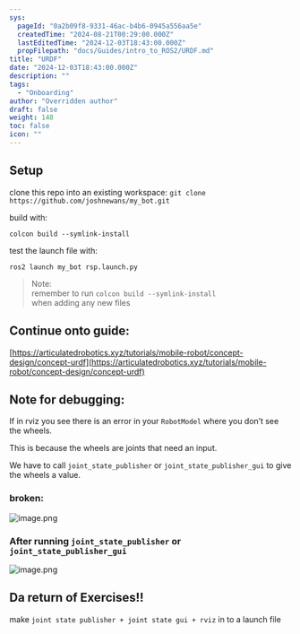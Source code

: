 ```yaml
---
sys:
  pageId: "0a2b09f8-9331-46ac-b4b6-0945a556aa5e"
  createdTime: "2024-08-21T00:29:00.000Z"
  lastEditedTime: "2024-12-03T18:43:00.000Z"
  propFilepath: "docs/Guides/intro_to_ROS2/URDF.md"
title: "URDF"
date: "2024-12-03T18:43:00.000Z"
description: ""
tags:
  - "Onboarding"
author: "Overridden author"
draft: false
weight: 148
toc: false
icon: ""
---
```


## Setup

clone this repo into an existing workspace:
`git clone https://github.com/joshnewans/my_bot.git`

build with:

`colcon build --symlink-install`

test the launch file with:

`ros2 launch my_bot rsp.launch.py`

> Note:  
> remember to run `colcon build --symlink-install`  
> when adding any new files

## Continue onto guide:

[https://articulatedrobotics.xyz/tutorials/mobile-robot/concept-design/concept-urdf](https://articulatedrobotics.xyz/tutorials/mobile-robot/concept-design/concept-urdf)

## Note for debugging:

If in rviz you see there is an error in your `RobotModel` where you don’t see the wheels.

This is because the wheels are joints that need an input. 

We have to call `joint_state_publisher` or `joint_state_publisher_gui` to give the wheels a value.

### broken:

![image.png](https://prod-files-secure.s3.us-west-2.amazonaws.com/d518164a-d88e-44d1-a4ee-3adb3bd8bce0/96a1d089-1f17-4dbf-8563-f2aef56a4d37/image.png?X-Amz-Algorithm=AWS4-HMAC-SHA256&X-Amz-Content-Sha256=UNSIGNED-PAYLOAD&X-Amz-Credential=ASIAZI2LB4667GKEIYAV%2F20250515%2Fus-west-2%2Fs3%2Faws4_request&X-Amz-Date=20250515T161106Z&X-Amz-Expires=3600&X-Amz-Security-Token=IQoJb3JpZ2luX2VjEHgaCXVzLXdlc3QtMiJHMEUCIGG77KhJev7YHem0Ova2RZ5guOr6h5k8WAnxfzv95liqAiEAqb7Eb4nYx5TFTNWJV%2Fj%2FEXnVXh6z2Dm9ztBsFFfNdJ8q%2FwMIMRAAGgw2Mzc0MjMxODM4MDUiDMmuY0mcfbHkkIIWYircA6RPFYjwGSt9EPB64oXZTwJUdWkdfs8GqlURv8Ulqu9nRLMjamVtXpbF%2FV%2B%2FxOlwYgNdXPMxCv8CqyrmfvBSNsYqXIhaLEUNgSb07oFN3GOr6WmpNnGvGEoAjJ5jmwCZwgl%2BLXkQiL%2BQH2dv0eJYpxkvLoWov958JpYGGS55C1S69FCmRiPoMiw4D8f37Udoh4Wg4Pjc%2FAawqznVXX0T07MU5OTBzt0T64epCNfXKRfF54nVphUtECQEJL7X4nVSxCq4SjmHCccAk%2Bg%2BbjyPflhybHTXFEMq60njv%2FPgsLLvPWVtQEK811rRq4YcjybHpWenk4RTbUvQVqoPm77zND6Wy5ve%2BvIykNtE%2Bc%2BxepeQQAU9sGpOHllsnCrzCD8BEKjeZT4SXFgfFRKYV7Qa2NSDSVwPKLFJNu3h39IvalATfhbX%2B%2FzXUNVpliMzfqCgp2%2BgTVsdZC7pYoRl46W2sRm6AYACHSXgSnI%2BT0h4MZdXqjOQe%2FMrXZ1zyZpqINNUKKGGyBng2XRR0sZBjK1VZljp7kkp8TaxTGXMIqJ6m%2B%2FN%2F7GkpegsTLZbQ%2FeD3M9LdmZCZHkqNQevPvtcydD1L%2BdeCpISz4aFFxVxYE0ndyAClcRoW9I1tMU73r%2BFMIiRmMEGOqUBtqY3DFWMX6OVTVUHYzRhabCjHzHcMKPpxjjl7m5HuGSUnlsSkM6bpihJ8rWgyGloILCgCRkeu7hUHEA3i2%2F4nzxeYG1yPj61bBpMAbKlHr%2BbGnT%2B5KkH%2BINSnYTtX9UtyezF5A5Ly931O83Jithi%2Bq4KKQn7TIZqeiU0U9QrBVyuUA%2BeddzwBGTQKAClRQbb37%2BNU5cBl52tETVO9Fobgq4Ci1vQ&X-Amz-Signature=f2ab69b82a490f6c3e13b65cdaecaadb13bf4541fd6fdf80b1c50b6e7226d666&X-Amz-SignedHeaders=host&x-id=GetObject)

### After running `joint_state_publisher` or `joint_state_publisher_gui`

![image.png](https://prod-files-secure.s3.us-west-2.amazonaws.com/d518164a-d88e-44d1-a4ee-3adb3bd8bce0/130c99c7-1b0b-4031-9953-844fc3950ff4/image.png?X-Amz-Algorithm=AWS4-HMAC-SHA256&X-Amz-Content-Sha256=UNSIGNED-PAYLOAD&X-Amz-Credential=ASIAZI2LB4667GKEIYAV%2F20250515%2Fus-west-2%2Fs3%2Faws4_request&X-Amz-Date=20250515T161106Z&X-Amz-Expires=3600&X-Amz-Security-Token=IQoJb3JpZ2luX2VjEHgaCXVzLXdlc3QtMiJHMEUCIGG77KhJev7YHem0Ova2RZ5guOr6h5k8WAnxfzv95liqAiEAqb7Eb4nYx5TFTNWJV%2Fj%2FEXnVXh6z2Dm9ztBsFFfNdJ8q%2FwMIMRAAGgw2Mzc0MjMxODM4MDUiDMmuY0mcfbHkkIIWYircA6RPFYjwGSt9EPB64oXZTwJUdWkdfs8GqlURv8Ulqu9nRLMjamVtXpbF%2FV%2B%2FxOlwYgNdXPMxCv8CqyrmfvBSNsYqXIhaLEUNgSb07oFN3GOr6WmpNnGvGEoAjJ5jmwCZwgl%2BLXkQiL%2BQH2dv0eJYpxkvLoWov958JpYGGS55C1S69FCmRiPoMiw4D8f37Udoh4Wg4Pjc%2FAawqznVXX0T07MU5OTBzt0T64epCNfXKRfF54nVphUtECQEJL7X4nVSxCq4SjmHCccAk%2Bg%2BbjyPflhybHTXFEMq60njv%2FPgsLLvPWVtQEK811rRq4YcjybHpWenk4RTbUvQVqoPm77zND6Wy5ve%2BvIykNtE%2Bc%2BxepeQQAU9sGpOHllsnCrzCD8BEKjeZT4SXFgfFRKYV7Qa2NSDSVwPKLFJNu3h39IvalATfhbX%2B%2FzXUNVpliMzfqCgp2%2BgTVsdZC7pYoRl46W2sRm6AYACHSXgSnI%2BT0h4MZdXqjOQe%2FMrXZ1zyZpqINNUKKGGyBng2XRR0sZBjK1VZljp7kkp8TaxTGXMIqJ6m%2B%2FN%2F7GkpegsTLZbQ%2FeD3M9LdmZCZHkqNQevPvtcydD1L%2BdeCpISz4aFFxVxYE0ndyAClcRoW9I1tMU73r%2BFMIiRmMEGOqUBtqY3DFWMX6OVTVUHYzRhabCjHzHcMKPpxjjl7m5HuGSUnlsSkM6bpihJ8rWgyGloILCgCRkeu7hUHEA3i2%2F4nzxeYG1yPj61bBpMAbKlHr%2BbGnT%2B5KkH%2BINSnYTtX9UtyezF5A5Ly931O83Jithi%2Bq4KKQn7TIZqeiU0U9QrBVyuUA%2BeddzwBGTQKAClRQbb37%2BNU5cBl52tETVO9Fobgq4Ci1vQ&X-Amz-Signature=bce0e6e156dfce93340bf8e76514cac59e59bfc699cc71ef8402036ffac9b353&X-Amz-SignedHeaders=host&x-id=GetObject)

## Da return of Exercises!!

make `joint state publisher + joint state gui + rviz` in to a launch file
